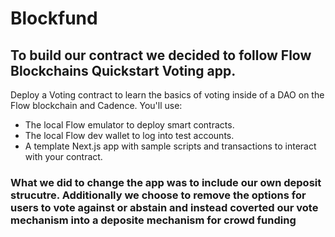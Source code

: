 # Blockfund

## To build our contract we decided to follow Flow Blockchains Quickstart Voting app.

Deploy a Voting contract to learn the basics of voting inside of a DAO on the Flow blockchain and Cadence. You'll use:
- The local Flow emulator to deploy smart contracts. 
- The local Flow dev wallet to log into test accounts.
- A template Next.js app with sample scripts and transactions to interact with your contract.
### What we did to change the app was to include our own deposit strucutre. Additionally we choose to remove the options for users to vote against or abstain and instead coverted our vote mechanism into a deposite mechanism for crowd funding


